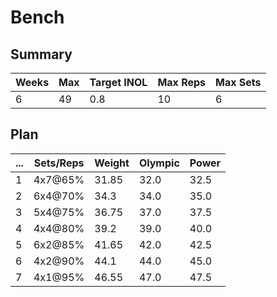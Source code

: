# Bench

## Summary

Weeks | Max | Target INOL | Max Reps | Max Sets
--- | --- | --- | --- | ---
6 | 49 | 0.8 | 10 | 6

## Plan

 ... | Sets/Reps | Weight | Olympic | Power
--- | --- | --- | --- | ---
1 | 4x7@65% | 31.85 | 32.0 | 32.5
2 | 6x4@70% | 34.3 | 34.0 | 35.0
3 | 5x4@75% | 36.75 | 37.0 | 37.5
4 | 4x4@80% | 39.2 | 39.0 | 40.0
5 | 6x2@85% | 41.65 | 42.0 | 42.5
6 | 4x2@90% | 44.1 | 44.0 | 45.0
7 | 4x1@95% | 46.55 | 47.0 | 47.5

